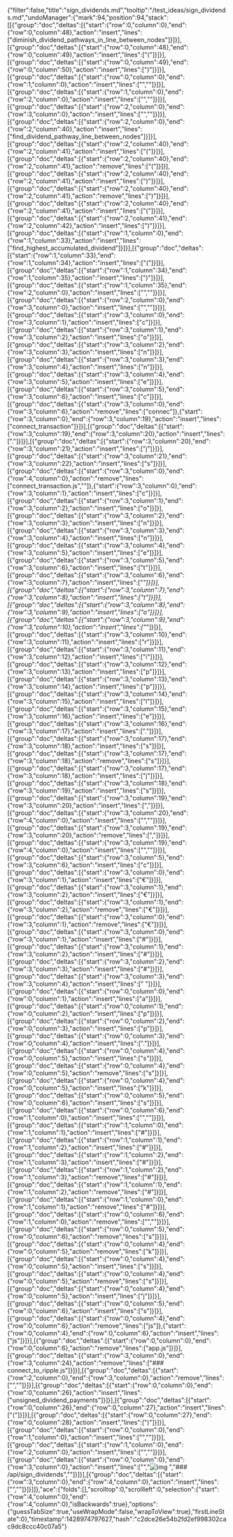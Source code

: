 {"filter":false,"title":"sign_dividends.md","tooltip":"/test_ideas/sign_dividends.md","undoManager":{"mark":94,"position":94,"stack":[[{"group":"doc","deltas":[{"start":{"row":0,"column":0},"end":{"row":0,"column":48},"action":"insert","lines":["diminish_dividend_pathways_in_line_between_nodes"]}]}],[{"group":"doc","deltas":[{"start":{"row":0,"column":48},"end":{"row":0,"column":49},"action":"insert","lines":["("]}]}],[{"group":"doc","deltas":[{"start":{"row":0,"column":49},"end":{"row":0,"column":50},"action":"insert","lines":[")"]}]}],[{"group":"doc","deltas":[{"start":{"row":0,"column":0},"end":{"row":1,"column":0},"action":"insert","lines":["",""]}]}],[{"group":"doc","deltas":[{"start":{"row":1,"column":0},"end":{"row":2,"column":0},"action":"insert","lines":["",""]}]}],[{"group":"doc","deltas":[{"start":{"row":2,"column":0},"end":{"row":3,"column":0},"action":"insert","lines":["",""]}]}],[{"group":"doc","deltas":[{"start":{"row":2,"column":0},"end":{"row":2,"column":40},"action":"insert","lines":["find_dividend_pathway_line_between_nodes"]}]}],[{"group":"doc","deltas":[{"start":{"row":2,"column":40},"end":{"row":2,"column":41},"action":"insert","lines":["("]}]}],[{"group":"doc","deltas":[{"start":{"row":2,"column":40},"end":{"row":2,"column":41},"action":"remove","lines":["("]}]}],[{"group":"doc","deltas":[{"start":{"row":2,"column":40},"end":{"row":2,"column":41},"action":"insert","lines":[")"]}]}],[{"group":"doc","deltas":[{"start":{"row":2,"column":40},"end":{"row":2,"column":41},"action":"remove","lines":[")"]}]}],[{"group":"doc","deltas":[{"start":{"row":2,"column":40},"end":{"row":2,"column":41},"action":"insert","lines":["("]}]}],[{"group":"doc","deltas":[{"start":{"row":2,"column":41},"end":{"row":2,"column":42},"action":"insert","lines":[")"]}]}],[{"group":"doc","deltas":[{"start":{"row":1,"column":0},"end":{"row":1,"column":33},"action":"insert","lines":["find_highest_accumulated_dividend"]}]}],[{"group":"doc","deltas":[{"start":{"row":1,"column":33},"end":{"row":1,"column":34},"action":"insert","lines":["("]}]}],[{"group":"doc","deltas":[{"start":{"row":1,"column":34},"end":{"row":1,"column":35},"action":"insert","lines":[")"]}]}],[{"group":"doc","deltas":[{"start":{"row":1,"column":35},"end":{"row":2,"column":0},"action":"insert","lines":["",""]}]}],[{"group":"doc","deltas":[{"start":{"row":2,"column":0},"end":{"row":3,"column":0},"action":"insert","lines":["",""]}]}],[{"group":"doc","deltas":[{"start":{"row":3,"column":0},"end":{"row":3,"column":1},"action":"insert","lines":["c"]}]}],[{"group":"doc","deltas":[{"start":{"row":3,"column":1},"end":{"row":3,"column":2},"action":"insert","lines":["o"]}]}],[{"group":"doc","deltas":[{"start":{"row":3,"column":2},"end":{"row":3,"column":3},"action":"insert","lines":["n"]}]}],[{"group":"doc","deltas":[{"start":{"row":3,"column":3},"end":{"row":3,"column":4},"action":"insert","lines":["n"]}]}],[{"group":"doc","deltas":[{"start":{"row":3,"column":4},"end":{"row":3,"column":5},"action":"insert","lines":["e"]}]}],[{"group":"doc","deltas":[{"start":{"row":3,"column":5},"end":{"row":3,"column":6},"action":"insert","lines":["c"]}]}],[{"group":"doc","deltas":[{"start":{"row":3,"column":0},"end":{"row":3,"column":6},"action":"remove","lines":["connec"]},{"start":{"row":3,"column":0},"end":{"row":3,"column":19},"action":"insert","lines":["connect_transaction"]}]}],[{"group":"doc","deltas":[{"start":{"row":3,"column":19},"end":{"row":3,"column":20},"action":"insert","lines":["."]}]}],[{"group":"doc","deltas":[{"start":{"row":3,"column":20},"end":{"row":3,"column":21},"action":"insert","lines":["j"]}]}],[{"group":"doc","deltas":[{"start":{"row":3,"column":21},"end":{"row":3,"column":22},"action":"insert","lines":["s"]}]}],[{"group":"doc","deltas":[{"start":{"row":3,"column":0},"end":{"row":4,"column":0},"action":"remove","lines":["connect_transaction.js",""]},{"start":{"row":3,"column":0},"end":{"row":3,"column":1},"action":"insert","lines":["c"]}]}],[{"group":"doc","deltas":[{"start":{"row":3,"column":1},"end":{"row":3,"column":2},"action":"insert","lines":["o"]}]}],[{"group":"doc","deltas":[{"start":{"row":3,"column":2},"end":{"row":3,"column":3},"action":"insert","lines":["n"]}]}],[{"group":"doc","deltas":[{"start":{"row":3,"column":3},"end":{"row":3,"column":4},"action":"insert","lines":["n"]}]}],[{"group":"doc","deltas":[{"start":{"row":3,"column":4},"end":{"row":3,"column":5},"action":"insert","lines":["e"]}]}],[{"group":"doc","deltas":[{"start":{"row":3,"column":5},"end":{"row":3,"column":6},"action":"insert","lines":["t"]}]}],[{"group":"doc","deltas":[{"start":{"row":3,"column":6},"end":{"row":3,"column":7},"action":"insert","lines":["_"]}]}],[{"group":"doc","deltas":[{"start":{"row":3,"column":7},"end":{"row":3,"column":8},"action":"insert","lines":["t"]}]}],[{"group":"doc","deltas":[{"start":{"row":3,"column":8},"end":{"row":3,"column":9},"action":"insert","lines":["o"]}]}],[{"group":"doc","deltas":[{"start":{"row":3,"column":9},"end":{"row":3,"column":10},"action":"insert","lines":["_"]}]}],[{"group":"doc","deltas":[{"start":{"row":3,"column":10},"end":{"row":3,"column":11},"action":"insert","lines":["r"]}]}],[{"group":"doc","deltas":[{"start":{"row":3,"column":11},"end":{"row":3,"column":12},"action":"insert","lines":["i"]}]}],[{"group":"doc","deltas":[{"start":{"row":3,"column":12},"end":{"row":3,"column":13},"action":"insert","lines":["p"]}]}],[{"group":"doc","deltas":[{"start":{"row":3,"column":13},"end":{"row":3,"column":14},"action":"insert","lines":["p"]}]}],[{"group":"doc","deltas":[{"start":{"row":3,"column":14},"end":{"row":3,"column":15},"action":"insert","lines":["l"]}]}],[{"group":"doc","deltas":[{"start":{"row":3,"column":15},"end":{"row":3,"column":16},"action":"insert","lines":["e"]}]}],[{"group":"doc","deltas":[{"start":{"row":3,"column":16},"end":{"row":3,"column":17},"action":"insert","lines":["."]}]}],[{"group":"doc","deltas":[{"start":{"row":3,"column":17},"end":{"row":3,"column":18},"action":"insert","lines":["s"]}]}],[{"group":"doc","deltas":[{"start":{"row":3,"column":17},"end":{"row":3,"column":18},"action":"remove","lines":["s"]}]}],[{"group":"doc","deltas":[{"start":{"row":3,"column":17},"end":{"row":3,"column":18},"action":"insert","lines":["j"]}]}],[{"group":"doc","deltas":[{"start":{"row":3,"column":18},"end":{"row":3,"column":19},"action":"insert","lines":["s"]}]}],[{"group":"doc","deltas":[{"start":{"row":3,"column":19},"end":{"row":3,"column":20},"action":"insert","lines":[","]}]}],[{"group":"doc","deltas":[{"start":{"row":3,"column":20},"end":{"row":4,"column":0},"action":"insert","lines":["",""]}]}],[{"group":"doc","deltas":[{"start":{"row":3,"column":19},"end":{"row":3,"column":20},"action":"remove","lines":[","]}]}],[{"group":"doc","deltas":[{"start":{"row":3,"column":19},"end":{"row":4,"column":0},"action":"insert","lines":["",""]}]}],[{"group":"doc","deltas":[{"start":{"row":3,"column":5},"end":{"row":3,"column":6},"action":"insert","lines":["c"]}]}],[{"group":"doc","deltas":[{"start":{"row":3,"column":0},"end":{"row":3,"column":1},"action":"insert","lines":["€"]}]}],[{"group":"doc","deltas":[{"start":{"row":3,"column":1},"end":{"row":3,"column":2},"action":"insert","lines":["€"]}]}],[{"group":"doc","deltas":[{"start":{"row":3,"column":1},"end":{"row":3,"column":2},"action":"remove","lines":["€"]}]}],[{"group":"doc","deltas":[{"start":{"row":3,"column":0},"end":{"row":3,"column":1},"action":"remove","lines":["€"]}]}],[{"group":"doc","deltas":[{"start":{"row":3,"column":0},"end":{"row":3,"column":1},"action":"insert","lines":["#"]}]}],[{"group":"doc","deltas":[{"start":{"row":3,"column":1},"end":{"row":3,"column":2},"action":"insert","lines":["#"]}]}],[{"group":"doc","deltas":[{"start":{"row":3,"column":2},"end":{"row":3,"column":3},"action":"insert","lines":["#"]}]}],[{"group":"doc","deltas":[{"start":{"row":3,"column":3},"end":{"row":3,"column":4},"action":"insert","lines":[" "]}]}],[{"group":"doc","deltas":[{"start":{"row":0,"column":0},"end":{"row":0,"column":1},"action":"insert","lines":["a"]}]}],[{"group":"doc","deltas":[{"start":{"row":0,"column":1},"end":{"row":0,"column":2},"action":"insert","lines":["p"]}]}],[{"group":"doc","deltas":[{"start":{"row":0,"column":2},"end":{"row":0,"column":3},"action":"insert","lines":["p"]}]}],[{"group":"doc","deltas":[{"start":{"row":0,"column":3},"end":{"row":0,"column":4},"action":"insert","lines":["."]}]}],[{"group":"doc","deltas":[{"start":{"row":0,"column":4},"end":{"row":0,"column":5},"action":"insert","lines":["s"]}]}],[{"group":"doc","deltas":[{"start":{"row":0,"column":4},"end":{"row":0,"column":5},"action":"remove","lines":["s"]}]}],[{"group":"doc","deltas":[{"start":{"row":0,"column":4},"end":{"row":0,"column":5},"action":"insert","lines":["k"]}]}],[{"group":"doc","deltas":[{"start":{"row":0,"column":5},"end":{"row":0,"column":6},"action":"insert","lines":["s"]}]}],[{"group":"doc","deltas":[{"start":{"row":0,"column":6},"end":{"row":1,"column":0},"action":"insert","lines":["",""]}]}],[{"group":"doc","deltas":[{"start":{"row":1,"column":0},"end":{"row":1,"column":1},"action":"insert","lines":["#"]}]}],[{"group":"doc","deltas":[{"start":{"row":1,"column":1},"end":{"row":1,"column":2},"action":"insert","lines":["#"]}]}],[{"group":"doc","deltas":[{"start":{"row":1,"column":2},"end":{"row":1,"column":3},"action":"insert","lines":["#"]}]}],[{"group":"doc","deltas":[{"start":{"row":1,"column":2},"end":{"row":1,"column":3},"action":"remove","lines":["#"]}]}],[{"group":"doc","deltas":[{"start":{"row":1,"column":1},"end":{"row":1,"column":2},"action":"remove","lines":["#"]}]}],[{"group":"doc","deltas":[{"start":{"row":1,"column":0},"end":{"row":1,"column":1},"action":"remove","lines":["#"]}]}],[{"group":"doc","deltas":[{"start":{"row":0,"column":6},"end":{"row":1,"column":0},"action":"remove","lines":["",""]}]}],[{"group":"doc","deltas":[{"start":{"row":0,"column":5},"end":{"row":0,"column":6},"action":"remove","lines":["s"]}]}],[{"group":"doc","deltas":[{"start":{"row":0,"column":4},"end":{"row":0,"column":5},"action":"remove","lines":["k"]}]}],[{"group":"doc","deltas":[{"start":{"row":0,"column":4},"end":{"row":0,"column":5},"action":"insert","lines":["s"]}]}],[{"group":"doc","deltas":[{"start":{"row":0,"column":4},"end":{"row":0,"column":5},"action":"remove","lines":["s"]}]}],[{"group":"doc","deltas":[{"start":{"row":0,"column":4},"end":{"row":0,"column":5},"action":"insert","lines":["j"]}]}],[{"group":"doc","deltas":[{"start":{"row":0,"column":5},"end":{"row":0,"column":6},"action":"insert","lines":["s"]}]}],[{"group":"doc","deltas":[{"start":{"row":0,"column":4},"end":{"row":0,"column":6},"action":"remove","lines":["js"]},{"start":{"row":0,"column":4},"end":{"row":0,"column":6},"action":"insert","lines":["js"]}]}],[{"group":"doc","deltas":[{"start":{"row":0,"column":0},"end":{"row":0,"column":6},"action":"remove","lines":["app.js"]}]}],[{"group":"doc","deltas":[{"start":{"row":3,"column":0},"end":{"row":3,"column":24},"action":"remove","lines":["### connect_to_ripple.js"]}]}],[{"group":"doc","deltas":[{"start":{"row":2,"column":0},"end":{"row":3,"column":0},"action":"remove","lines":["",""]}]}],[{"group":"doc","deltas":[{"start":{"row":0,"column":0},"end":{"row":0,"column":26},"action":"insert","lines":["unsigned_dividend_payments"]}]}],[{"group":"doc","deltas":[{"start":{"row":0,"column":26},"end":{"row":0,"column":27},"action":"insert","lines":["("]}]}],[{"group":"doc","deltas":[{"start":{"row":0,"column":27},"end":{"row":0,"column":28},"action":"insert","lines":[")"]}]}],[{"group":"doc","deltas":[{"start":{"row":0,"column":0},"end":{"row":1,"column":0},"action":"insert","lines":["",""]}]}],[{"group":"doc","deltas":[{"start":{"row":1,"column":0},"end":{"row":2,"column":0},"action":"insert","lines":["",""]}]}],[{"group":"doc","deltas":[{"start":{"row":0,"column":0},"end":{"row":3,"column":0},"action":"insert","lines":["","![img](http://i.imgur.com/VVl092v.png) ","### /api/sign_dividends",""]}]}],[{"group":"doc","deltas":[{"start":{"row":3,"column":0},"end":{"row":4,"column":0},"action":"insert","lines":["",""]}]}]]},"ace":{"folds":[],"scrolltop":0,"scrollleft":0,"selection":{"start":{"row":4,"column":0},"end":{"row":4,"column":0},"isBackwards":true},"options":{"guessTabSize":true,"useWrapMode":false,"wrapToView":true},"firstLineState":0},"timestamp":1428974797627,"hash":"c2dce26e54b2fd2ef998302cac9dc8ccc40c07a5"}